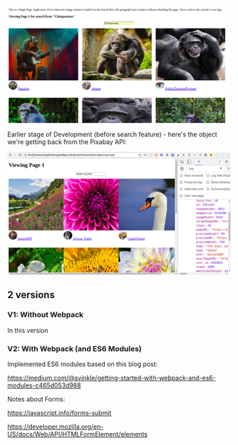

<img src="img/chimps.png">

Earlier stage of Development (before search feature) - here's the object we're getting back from the Pixabay API:

<img src="img/pixabay.png">


<h2>2 versions</h2>

<h3>V1: Without Webpack</h3>

In this version


<h3>V2: With Webpack (and ES6 Modules)</h3>


Implemented ES6 modules based on this blog post:

https://medium.com/@svinkle/getting-started-with-webpack-and-es6-modules-c465d053d988



Notes about Forms:

https://javascript.info/forms-submit

https://developer.mozilla.org/en-US/docs/Web/API/HTMLFormElement/elements
